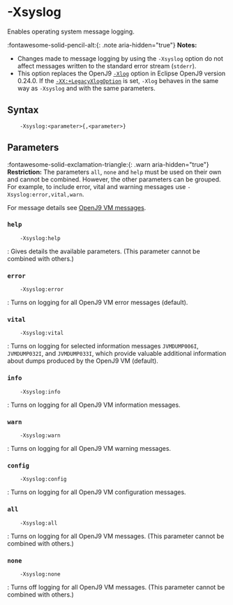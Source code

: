<!--
* Copyright (c) 2017, 2021 IBM Corp. and others
*
* This program and the accompanying materials are made
* available under the terms of the Eclipse Public License 2.0
* which accompanies this distribution and is available at
* https://www.eclipse.org/legal/epl-2.0/ or the Apache
* License, Version 2.0 which accompanies this distribution and
* is available at https://www.apache.org/licenses/LICENSE-2.0.
*
* This Source Code may also be made available under the
* following Secondary Licenses when the conditions for such
* availability set forth in the Eclipse Public License, v. 2.0
* are satisfied: GNU General Public License, version 2 with
* the GNU Classpath Exception [1] and GNU General Public
* License, version 2 with the OpenJDK Assembly Exception [2].
*
* [1] https://www.gnu.org/software/classpath/license.html
* [2] http://openjdk.java.net/legal/assembly-exception.html
*
* SPDX-License-Identifier: EPL-2.0 OR Apache-2.0 OR GPL-2.0 WITH
* Classpath-exception-2.0 OR LicenseRef-GPL-2.0 WITH Assembly-exception
-->

# -Xsyslog

Enables operating system message logging.

:fontawesome-solid-pencil-alt:{: .note aria-hidden="true"} **Notes:**

- Changes made to message logging by using the `-Xsyslog` option do not affect messages written to the standard error stream (`stderr`).
- This option replaces the OpenJ9 [`-Xlog`](xlog.md) option in Eclipse OpenJ9 version 0.24.0. If the [`-XX:+LegacyXlogOption`](xxlegacyxlogoption.md) is set, `-Xlog` behaves in the same way as `-Xsyslog` and with the same parameters.

## Syntax

        -Xsyslog:<parameter>{,<parameter>}

## Parameters

:fontawesome-solid-exclamation-triangle:{: .warn aria-hidden="true"} **Restriction:** The parameters `all`, `none` and `help` must be used on their own and cannot be combined. However, the other parameters can be grouped. For example, to include error, vital and warning messages use `-Xsyslog:error,vital,warn`.

For message details see [OpenJ9 VM messages](messages_intro.md#jvm-messages).

### `help`

        -Xsyslog:help

: Gives details the available parameters. (This parameter cannot be combined with others.)

### `error`

        -Xsyslog:error

: Turns on logging for all OpenJ9 VM error messages (default).

### `vital`

        -Xsyslog:vital

: Turns on logging for selected information messages `JVMDUMP006I`, `JVMDUMP032I`, and `JVMDUMP033I`, which provide valuable additional information about dumps produced by the OpenJ9 VM (default).

### `info`

        -Xsyslog:info

: Turns on logging for all OpenJ9 VM information messages.

### `warn`

        -Xsyslog:warn

: Turns on logging for all OpenJ9 VM warning messages.

### `config`

        -Xsyslog:config

: Turns on logging for all OpenJ9 VM configuration messages.

### `all`

        -Xsyslog:all

: Turns on logging for all OpenJ9 VM messages. (This parameter cannot be combined with others.)

### `none`

        -Xsyslog:none

: Turns off logging for all OpenJ9 VM messages. (This parameter cannot be combined with others.)



<!-- ==== END OF TOPIC ==== xsyslog.md ==== -->
